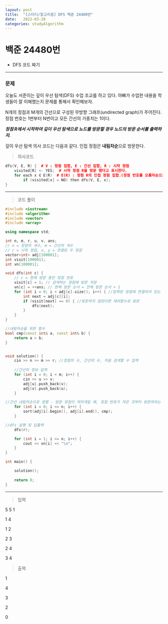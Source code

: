 ```yaml
---
layout: post
title:  "[스터디/알고리즘] DFS 백준 24480번"
date:   2022-03-28
categories: studyAlgorithm
---
```


# 백준 24480번
- DFS 코드 짜기

---

### 문제

오늘도 서준이는 깊이 우선 탐색(DFS) 수업 조교를 하고 있다. 아빠가 수업한 내용을 학생들이 잘 이해했는지 문제를 통해서 확인해보자.


N개의 정점과 M개의 간선으로 구성된 무방향 그래프(undirected graph)가 주어진다. 정점 번호는 1번부터 N번이고 모든 간선의 가중치는 1이다. 


***정점 R에서 시작하여 깊이 우선 탐색으로 노드를 방문할 경우 노드의 방문 순서를 출력하자.***


깊이 우선 탐색 의사 코드는 다음과 같다. 인접 정점은 **내림차순**으로 방문한다.


> 의사코드

```c++
dfs(V, E, R) {  # V : 정점 집합, E : 간선 집합, R : 시작 정점
    visited[R] <- YES;  # 시작 정점 R을 방문 했다고 표시한다.
    for each x ∈ E(R)  # E(R) : 정점 R의 인접 정점 집합.(정점 번호를 오름차순으로 방문한다)
        if (visited[x] = NO) then dfs(V, E, x);
}
```


---

> 코드 풀이

```c++
#include <iostream>
#include <algorithm>
#include <vector>
#include <array>

using namespace std;

int n, m, r, u, v, ans;
// n = 정점의 개수, m = 간선의 개수
// r = 시작 정점, x, y = 연결된 두 정점
vector<int> adj[100001];
int visit[100001];
int vn[100001];

void dfs(int c) {
    // c = 현재 방문 중인 정점 번호
    visit[c] = 1; // 검색하는 정점에 방문 저장
    vn[c] = ++ans; // 현재 방문 순서 = 전체 방문 순서 + 1
    for (int i = 0; i < adj[c].size(); i++) { //입력된 정점에 연결되어 있는 다른 정점을 검색하는 for문
        int next = adj[c][i];
        if (visit[next] == 0) { //방문하지 않았다면 재귀함수로 방문
            dfs(next);
        }
    }
}

//내림차순을 위한 함수
bool cmp(const int& a, const int& b) {
    return a > b;
}


void solution() {
    cin >> n >> m >> r; //정점의 수, 간선의 수, 처음 검색할 수 입력
    
    //간선의 정보 입력
    for (int i = 0; i < m; i++) { 
        cin >> u >> v;
        adj[u].push_back(v);
        adj[v].push_back(u);
    }

//간선 내림차순으로 정렬 - 방문 정점이 여러개일 때, 정점 번호가 작은 것부터 방문하라는 뜻.
    for (int i = 0; i <= n; i++) {
        sort(adj[i].begin(), adj[i].end(), cmp);
    }

//dfs 실행 및 답출력
    dfs(r);

    for (int i = 1; i <= n; i++) {
        cout << vn[i] << "\n";
    }
}

int main() {

    solution();
    
    return 0;
}
```

---

> 입력

5 5 1

1 4

1 2

2 3

2 4

3 4

>출력

1

4

3

2

0

